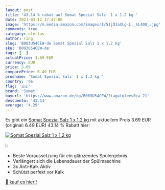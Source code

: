 ```yaml
---
layout: post
title: '43.14 % rabat auf Somat Spezial Salz  1 x 1.2 kg '
date: 2021-03-12 17:47:00
image: 'https://m.media-amazon.com/images/I/51jO1aXLg-L._SL400_.jpg'
comments: true
category: ofertas
author: ring
slug: 'B003U54CEW-de Somat Spezial Salz 1 x 1.2 kg'
sku: 'B003U54CEW-de'
tags: [  ]
actualPrice: 3.69 EUR
currency: EUR
price: 3.69
comparePrice: 6.49 EUR
prodname: 'Somat Spezial Salz  1 x 1.2 kg '
country: 'de'
flag: '🇩🇪'
brand: 'Somat'
buyurl: 'https://www.amazon.de/dp/B003U54CEW/?tag=tolees0ca-21'
descuento: '43.14'
average: '4.29'
---
```


Es gibt ein [Somat Spezial Salz  1 x 1.2 kg ](https://www.amazon.de/dp/B003U54CEW/?tag=tolees0ca-21) mit aktuellem Preis 3.69 EUR (original: 6.49 EUR) 43.14 % Rabatt hier:

[![Somat Spezial Salz  1 x 1.2 kg ](https://m.media-amazon.com/images/I/51jO1aXLg-L._SL400_.jpg)](https://www.amazon.de/dp/B003U54CEW/?tag=tolees0ca-21)

ℹ️:

- Beste Voraussetzung für ein glänzendes Spülergebnis
- Verlängert sich die Lebensdauer der Spülmaschine
- 3x Anti-Kalk Aktiv
- Schützt perfekt vor Kalk

[🛒 kauf es hier!!](https://www.amazon.de/dp/B003U54CEW/?tag=tolees0ca-21)
